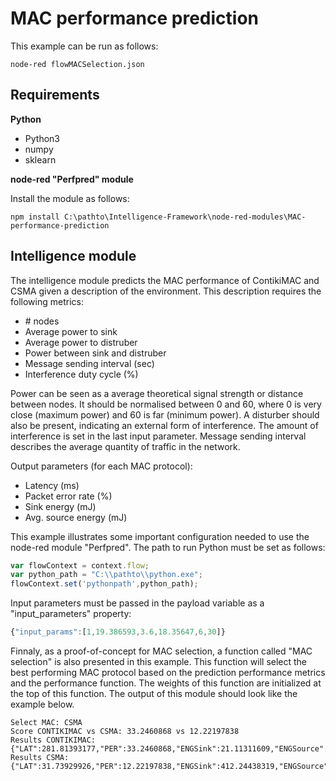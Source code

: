 # MAC performance prediction

This example can be run as follows: 

```
node-red flowMACSelection.json
```

## Requirements
**Python**

<ul>
	<li>Python3</li>
	<li>numpy</li>
	<li>sklearn</li>
</ul>

**node-red "Perfpred" module**

Install the module as follows:
```
npm install C:\pathto\Intelligence-Framework\node-red-modules\MAC-performance-prediction
```

## Intelligence module
The intelligence module predicts the MAC performance of ContikiMAC and CSMA given a description of the environment. This description requires the following metrics:
<ul>
        <li># nodes</li>
        <li>Average power to sink</li>
        <li>Average power to distruber</li>
        <li>Power between sink and distruber</li>
        <li>Message sending interval (sec)</li>
        <li>Interference duty cycle (%)</li>
</ul>

Power can be seen as a average theoretical signal strength or distance between nodes. It should be normalised between 0 and 60, where 0 is very close (maximum power) and 60 is far (minimum power).
A disturber should also be present, indicating an external form of interference. The amount of interference is set in the last input parameter. Message sending interval describes the average quantity of traffic in the network. 


Output parameters (for each MAC protocol):
<ul>
    <li>Latency (ms)</li>
    <li>Packet error rate (%)</li>
    <li>Sink energy (mJ)</li>
    <li>Avg. source energy (mJ)</li>
</ul>

This example illustrates some important configuration needed to use the node-red module "Perfpred". The path to run Python must be set as follows:

```javascript
var flowContext = context.flow;
var python_path = "C:\\pathto\\python.exe";
flowContext.set('pythonpath',python_path);
```

Input parameters must be passed in the payload variable as a "input_parameters" property:

```javascript
{"input_params":[1,19.386593,3.6,18.35647,6,30]}
```
Finnaly, as a proof-of-concept for MAC selection, a function called "MAC selection" is also presented in this example. This function will select the best performing MAC protocol based on the prediction performance metrics and the performance function. The weights of this function are initialized at the top of this function. The output of this module should look like the example below.

```
Select MAC: CSMA
Score CONTIKIMAC vs CSMA: 33.2460868 vs 12.22197838
Results CONTIKIMAC: {"LAT":281.81393177,"PER":33.2460868,"ENGSink":21.11311609,"ENGSource":24.72694432}
Results CSMA: {"LAT":31.73929926,"PER":12.22197838,"ENGSink":412.24438319,"ENGSource":411.89517067}
```